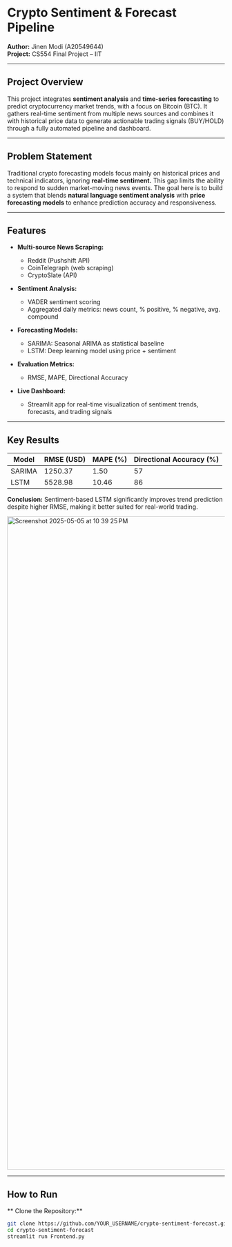#  Crypto Sentiment & Forecast Pipeline

**Author:** Jinen Modi (A20549644)  
**Project:** CS554 Final Project – IIT

---

## Project Overview

This project integrates **sentiment analysis** and **time-series forecasting** to predict cryptocurrency market trends, with a focus on Bitcoin (BTC). It gathers real-time sentiment from multiple news sources and combines it with historical price data to generate actionable trading signals (BUY/HOLD) through a fully automated pipeline and dashboard.

---

## Problem Statement

Traditional crypto forecasting models focus mainly on historical prices and technical indicators, ignoring **real-time sentiment.** This gap limits the ability to respond to sudden market-moving news events. The goal here is to build a system that blends **natural language sentiment analysis** with **price forecasting models** to enhance prediction accuracy and responsiveness.

---

##  Features

- **Multi-source News Scraping:**  
  - Reddit (Pushshift API)  
  - CoinTelegraph (web scraping)  
  - CryptoSlate (API)

- **Sentiment Analysis:**  
  - VADER sentiment scoring  
  - Aggregated daily metrics: news count, % positive, % negative, avg. compound

- **Forecasting Models:**  
  - SARIMA: Seasonal ARIMA as statistical baseline  
  - LSTM: Deep learning model using price + sentiment

- **Evaluation Metrics:**  
  - RMSE, MAPE, Directional Accuracy

- **Live Dashboard:**  
  - Streamlit app for real-time visualization of sentiment trends, forecasts, and trading signals

---

## Key Results

| Model  | RMSE (USD) | MAPE (%) | Directional Accuracy (%) |
|--------|------------|----------|--------------------------|
| SARIMA | 1250.37    | 1.50     | 57                       |
| LSTM   | 5528.98    | 10.46    | 86                       |

 **Conclusion:** Sentiment-based LSTM significantly improves trend prediction despite higher RMSE, making it better suited for real-world trading.


<img width="1512" alt="Screenshot 2025-05-05 at 10 39 25 PM" src="https://github.com/user-attachments/assets/870f14cc-784f-461e-ab50-c4f429eff6a8" />

---

## How to Run

** Clone the Repository:**

```bash
git clone https://github.com/YOUR_USERNAME/crypto-sentiment-forecast.git
cd crypto-sentiment-forecast
streamlit run Frontend.py

